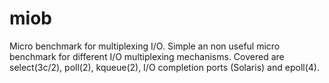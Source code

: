 # miob
Micro benchmark for multiplexing I/O.
Simple an non useful micro benchmark for different I/O multiplexing mechanisms. Covered are select(3c/2), poll(2), kqueue(2), I/O completion ports (Solaris) and epoll(4).
